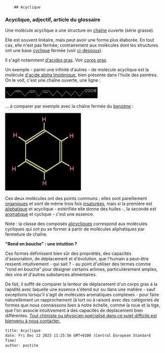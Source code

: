         ## Acyclique
### Acyclique, adjectif, article du glossaire
 Une molécule acyclique a une structure en [chaîne](chaine.html) ouverte (série grasse).

Elle est souvent linéaire, mais peut avoir une forme plus élaborée. En tout cas, elle n'est pas fermée, contrairement aux molécules dont les structures ont une base [cyclique](cyclique.html) fermée (voir [ci-dessous](acyclique.html#fermee)).

Il s'agit notamment [d'acides gras](acidesgras.html). Voir [corps gras](gras.html#corpsgras).

Un exemple - parmi une infinité d'autres - de molécule acyclique est la molécule [d'acide alpha linolénique](huiledelin.html#formulationchimique), bien présente dans l'huile des peintres. On le voit, c'est une chaîne ouverte, une ligne :

![](images/acidelinoleniquealp.gif)

... à comparer par exemple avec la chaîne fermée du [benzène](benzene.html) :

![](images/benzene.jpg)

Ces deux molécules ont des points communs : elles sont pareillement [organiques](organique.html) et sont de même trois fois [insaturées](saturation.html), mais si la première est [aliphatique](aliphatique.html) et acyclique - estérifiée elle donne des huiles -, la seconde est [aromatique](aromatique.html) et cyclique - c'est une essence.

Note : la classe des composés [alicycliques](alicyclique.html) correspond aux molécules cycliques qui ont pu se former à partir de molécules aliphatiques par fermeture de chaîne.

**"Rond en bouche" : une intuition ?**

Ces formes définissent bien sûr des propriétés, des capacités d'association, de déplacement et d'évolution, que l'humain a peut-être ressenti intuitivement - qui sait ? - au point d'utiliser des termes comme "rond en bouche" pour désigner certains arômes, particulièrement amples, des vins et d'autres substances alimentaires.

De fait, il suffit de comparer la lenteur de déplacement d'un corps gras à la rapidité avec laquelle une essence s'étend sur ou dans une matière - sauf exceptions lorsqu'il s'agit de molécules aromatiques complexes - pour faire naturellement un rapprochement (à tort ou à raison) avec des catégories de formes que nous connaissons bien à notre échelle, comme la roue et la tige, que l'on associe intuitivement à des capacités de déplacement bien différentes. [Tout chimiste ou physicien spécialisé dans ce sujet difficile est bienvenu à nous contacter.](ecrire.html)



```
title: Acyclique
date: Fri Dec 22 2023 11:25:56 GMT+0100 (Central European Standard Time)
author: postite
```

    
    
    